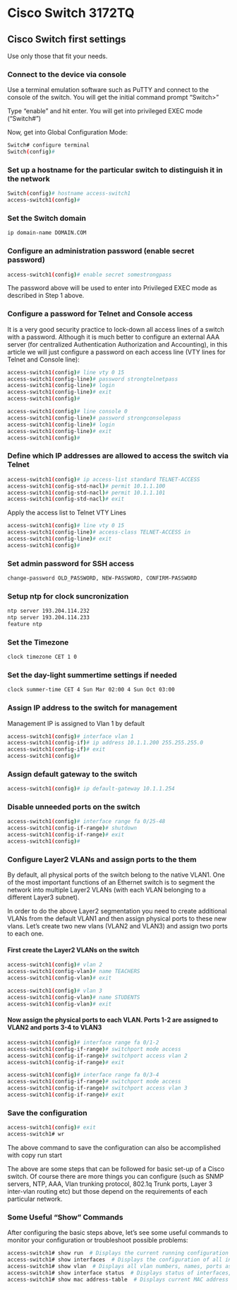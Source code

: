 # Cisco Switch 3172TQ

## Cisco Switch first settings

Use only those that fit your needs.

### Connect to the device via console

Use a terminal emulation software such as PuTTY and connect to the console of the switch. You will get the initial command prompt “Switch>”

Type “enable” and hit enter. You will get into privileged EXEC mode (“Switch#”)

Now, get into Global Configuration Mode:

```bash
Switch# configure terminal
Switch(config)#
```

### Set up a hostname for the particular switch to distinguish it in the network

```bash
Switch(config)# hostname access-switch1
access-switch1(config)#
```

### Set the Switch domain

```bash
ip domain-name DOMAIN.COM
```

### Configure an administration password (enable secret password)

```bash
access-switch1(config)# enable secret somestrongpass
```

The password above will be used to enter into Privileged EXEC mode as described in Step 1 above.

### Configure a password for Telnet and Console access

It is a very good security practice to lock-down all access lines of a switch with a password. Although it is much better to configure an external AAA server (for centralized Authentication Authorization and Accounting), in this article we will just configure a password on each access line (VTY lines for Telnet and Console line):

```bash
access-switch1(config)# line vty 0 15
access-switch1(config-line)# password strongtelnetpass
access-switch1(config-line)# login
access-switch1(config-line)# exit
access-switch1(config)#
```

```bash
access-switch1(config)# line console 0
access-switch1(config-line)# password strongconsolepass
access-switch1(config-line)# login
access-switch1(config-line)# exit
access-switch1(config)#
```

### Define which IP addresses are allowed to access the switch via Telnet

```bash
access-switch1(config)# ip access-list standard TELNET-ACCESS
access-switch1(config-std-nacl)# permit 10.1.1.100
access-switch1(config-std-nacl)# permit 10.1.1.101
access-switch1(config-std-nacl)# exit
```

Apply the access list to Telnet VTY Lines

```bash
access-switch1(config)# line vty 0 15
access-switch1(config-line)# access-class TELNET-ACCESS in
access-switch1(config-line)# exit
access-switch1(config)#
```

### Set admin password for SSH access

```bash
change-password OLD_PASSWORD, NEW-PASSWORD, CONFIRM-PASSWORD
```

### Setup ntp for clock suncronization

```bash
ntp server 193.204.114.232
ntp server 193.204.114.233
feature ntp
```

### Set the Timezone

```bash
clock timezone CET 1 0
```

### Set the day-light summertime settings if needed

```bash
clock summer-time CET 4 Sun Mar 02:00 4 Sun Oct 03:00
```

### Assign IP address to the switch for management

Management IP is assigned to Vlan 1 by default

```bash
access-switch1(config)# interface vlan 1
access-switch1(config-if)# ip address 10.1.1.200 255.255.255.0
access-switch1(config-if)# exit
access-switch1(config)#
```

### Assign default gateway to the switch

```bash
access-switch1(config)# ip default-gateway 10.1.1.254
```

### Disable unneeded ports on the switch

```bash
access-switch1(config)# interface range fa 0/25-48
access-switch1(config-if-range)# shutdown
access-switch1(config-if-range)# exit
access-switch1(config)#
```

### Configure Layer2 VLANs and assign ports to the them

By default, all physical ports of the switch belong to the native VLAN1. One of the most important functions of an Ethernet switch is to segment the network into multiple Layer2 VLANs (with each VLAN belonging to a different Layer3 subnet).

In order to do the above Layer2 segmentation you need to create additional VLANs from the default VLAN1 and then assign physical ports to these new vlans. Let’s create two new vlans (VLAN2 and VLAN3) and assign two ports to each one.

#### First create the Layer2 VLANs on the switch

```bash
access-switch1(config)# vlan 2
access-switch1(config-vlan)# name TEACHERS
access-switch1(config-vlan)# exit
```

```bash
access-switch1(config)# vlan 3
access-switch1(config-vlan)# name STUDENTS
access-switch1(config-vlan)# exit
```

#### Now assign the physical ports to each VLAN. Ports 1-2 are assigned to VLAN2 and ports 3-4 to VLAN3

```bash
access-switch1(config)# interface range fa 0/1-2
access-switch1(config-if-range)# switchport mode access
access-switch1(config-if-range)# switchport access vlan 2
access-switch1(config-if-range)# exit
```

```bash
access-switch1(config)# interface range fa 0/3-4
access-switch1(config-if-range)# switchport mode access
access-switch1(config-if-range)# switchport access vlan 3
access-switch1(config-if-range)# exit
```

### Save the configuration

```bash
access-switch1(config)# exit
access-switch1# wr
```

The above command to save the configuration can also be accomplished with  copy run start

The above are some steps that can be followed for basic set-up of a Cisco switch. Of course there are more things you can configure (such as SNMP servers, NTP, AAA, Vlan trunking protocol, 802.1q Trunk ports, Layer 3 inter-vlan routing etc) but those depend on the requirements of each particular network.

### Some Useful “Show” Commands

After configuring the basic steps above, let’s see some useful commands to monitor your configuration or troubleshoot possible problems:

```bash
access-switch1# show run  # Displays the current running configuration
access-switch1# show interfaces  # Displays the configuration of all interfaces and the status of each one
access-switch1# show vlan  # Displays all vlan numbers, names, ports associated with each vlan etc
access-switch1# show interface status  # Displays status of interfaces, speed, duplex etc
access-switch1# show mac address-table  # Displays current MAC address table and which MAC address is learned on each interface
```
